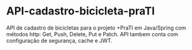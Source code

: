 # API-cadastro-bicicleta-praTI
API de cadastro de bicicletas para o projeto +PraTI em Java/Spring com métodos http: Get, Push, Delete, Put e Patch. API tambem conta com configuração de segurança, cache e JWT.
